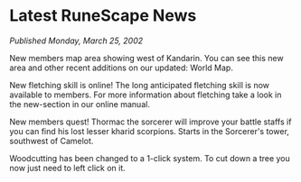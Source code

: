 # Latest RuneScape News
*Published Monday, March 25, 2002*

New members map area showing west of Kandarin. You can see this new area and other recent additions on our updated: World Map.

New fletching skill is online! The long anticipated fletching skill is now available to members. For more information about fletching take a look in the new-section in our online manual.

New members quest! Thormac the sorcerer will improve your battle staffs if you can find his lost lesser kharid scorpions. Starts in the Sorcerer's tower, southwest of Camelot.

Woodcutting has been changed to a 1-click system. To cut down a tree you now just need to left click on it.
